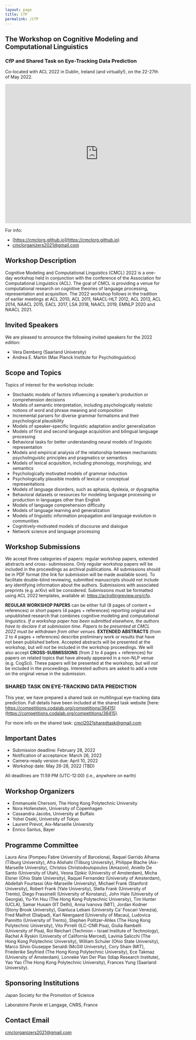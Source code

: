 ```yaml
---
layout: page
title: CfP
permalink: /CfP
---
```


## The Workshop on Cognitive Modeling and Computational Linguistics

### CfP and Shared Task on Eye-Tracking Data Prediction

Co-located with ACL 2022 in Dublin, Ireland (and virtually!), on the 22-27th of May 2022.

<iframe src="https://www.google.com/maps/embed?pb=!1m18!1m12!1m3!1d152515.25333408735!2d-6.385787383888776!3d53.32444313848332!2m3!1f0!2f0!3f0!3m2!1i1024!2i768!4f13.1!3m3!1m2!1s0x48670e80ea27ac2f%3A0xa00c7a9973171a0!2sDublin%2C%20Ireland!5e0!3m2!1sen!2sus!4v1638508842460!5m2!1sen!2sus" width="600" height="450" style="border:0;" allowfullscreen="" loading="lazy"></iframe>

For info:
- [https://cmclorg.github.io](https://cmclorg.github.io)
- [cmclorganizers2021@gmail.com](mailto://cmclorganizers2021@gmail.com)


## Workshop Description
Cognitive Modeling and Computational Linguistics (CMCL) 2022 is a one-day workshop held in conjunction with the conference of the Association for Computational Linguistics (ACL). The goal of CMCL is providing a venue for computational research on cognitive theories of language processing, representation and acquisition. The 2022 workshop follows in the tradition of earlier meetings at ACL 2010, ACL 2011, NAACL-HLT 2012, ACL 2013, ACL 2014, NAACL 2015, EACL 2017, LSA 2018, NAACL 2019, EMNLP 2020 and NAACL 2021.

## Invited Speakers

We are pleased to announce the following invited speakers for the 2022 edition:

- Vera Demberg (Saarland University)
- Andrea E. Martin (Max Planck Institute for Psycholinguistics)

## Scope and Topics

Topics of interest for the workshop include:

- Stochastic models of factors influencing a speaker’s production or comprehension decisions
- Models of semantic interpretation, including psychologically realistic notions of word and phrase meaning and composition
- Incremental parsers for diverse grammar formalisms and their psychological plausibility
- Models of speaker-specific linguistic adaptation and/or generalization
- Models of first and second language acquisition and bilingual language processing
- Behavioral tasks for better understanding neural models of linguistic representation
- Models and empirical analysis of the relationship between mechanistic psycholinguistic principles and pragmatics or semantics
- Models of lexical acquisition, including phonology, morphology, and semantics
- Psychologically motivated models of grammar induction
- Psychologically plausible models of lexical or conceptual representations
- Models of language disorders, such as aphasia, dyslexia, or dysgraphia
- Behavioral datasets or resources for modeling language processing or production in languages other than English
- Models of language comprehension difficulty
- Models of language learning and generalization
- Models of linguistic information propagation and language evolution in communities
- Cognitively-motivated models of discourse and dialogue
- Network science and language processing

## Workshop Submissions

We accept three categories of papers: regular workshop papers, extended abstracts and cross- submissions. Only regular workshop papers will be included in the proceedings as archival publications. All submissions should be in PDF format (the link for submission will be made available soon). To facilitate double-blind reviewing, submitted manuscripts should not include any identifying information about the authors. Submissions with associated preprints (e.g. arXiv) will be considered. Submissions must be formatted using ACL 2022 templates, available at: https://aclrollingreview.org/cfp.

**REGULAR WORKSHOP PAPERS** can be either full (8 pages of content + references) or short papers (4 pages + references) reporting original and unpublished research that combines cognitive modeling and computational linguistics. *If a workshop paper has been submitted elsewhere, the authors have to declare it at submission time. Papers to be presented at CMCL 2022 must be withdrawn from other venues.*
**EXTENDED ABSTRACTS** (from 2 to 4 pages + references) describe preliminary work or results that have not been published before. Accepted abstracts will be presented at the workshop, but will *not* be included in the workshop proceedings.
We will also accept **CROSS-SUBMISSIONS** (from 2 to 4 pages + references) for papers on related topics that have already appeared in a non-NLP venue (e.g. CogSci). These papers will be presented at the workshop, but will *not* be included in the proceedings. Interested authors are asked to add a note on the original venue in the submission.


### SHARED TASK ON EYE-TRACKING DATA PREDICTION

This year, we have prepared a shared task on multilingual eye-tracking data prediction. Full details have been included at the shared task website [here: https://competitions.codalab.org/competitions/36415](https://competitions.codalab.org/competitions/36415).

For more info on the shared task: [cmcl2021sharedtask@gmail.com](mailto://cmcl2021sharedtask@gmail.com)


## Important Dates

- Submission deadline: February 28, 2022
- Notification of acceptance: March 26, 2022
- Camera-ready version due: April 10, 2022
- Workshop date: May 26-28, 2022 (TBD)

All deadlines are 11:59 PM (UTC-12:00) (i.e., anywhere on earth)


## Workshop Organizers

* Emmanuele Chersoni, The Hong Kong Polytechnic University
* Nora Hollenstein, University of Copenhagen
* Cassandra Jacobs, University at Buffalo
* Yohei Oseki, University of Tokyo
* Laurent Prévot, Aix-Marseille University
* Enrico Santus, Bayer


## Programme Committee

Laura Aina (Pompeu Fabre University of Barcelona), Raquel Garrido Alhama (Tilburg University), Afra Alishahi (Tilburg University), Philippe Blache (Aix-Marseille University), Christos Christodoulopoulos (Amazon), Aniello De Santo (University of Utah), Vesna Djokic (University of Amsterdam), Micha Elsner (Ohio State University), Raquel Fernandez (University of Amsterdam), Abdellah Fourtassi (Aix-Marseille University), Michael Frank (Stanford University), Robert Frank (Yale University), Stella Frank (University of Trento), Diego Frassinelli (University of Konstanz), John Hale (University of Georgia), Yu-Yin Hsu (The Hong Kong Polytechnic University), Tim Hunter (UCLA), Samar Husain (IIT Delhi), Anna Ivanova (MIT), Jordan Kodner (Stony Brook University), Gianluca Lebani (University Ca’ Foscari Venezia), Fred Mailhot (Dialpad), Karl Neergaard (University of Macau), Ludovica Pannitto (University of Trento), Stephen Politzer-Ahles (The Hong Kong Polytechnic University), Vito Pirrelli (ILC-CNR Pisa), Giulia Rambelli (University of Pisa), Roi Reichart (Technion – Israel Institute of Technology), Rachel A Ryskin (University of California Merced), Lavinia Salicchi (The Hong Kong Polytechnic University), William Schuler (Ohio State University), Marco Silvio Giuseppe Senaldi (McGill University), Cory Shain (MIT), Friederike Seyfried (The Hong Kong Polytechnic University), Ece Takmaz (University of Amsterdam), Lonneke Van Der Plas (Idiap Research Institute), Yao Yao (The Hong Kong Polytechnic University), Frances Yung (Saarland University).

## Sponsoring Institutions

Japan Society for the Promotion of Science

Laboratoire Parole et Langage, CNRS, France


## Contact Email

[cmclorganizers2021@gmail.com](mailto://cmclorganizers2021@gmail.com)

